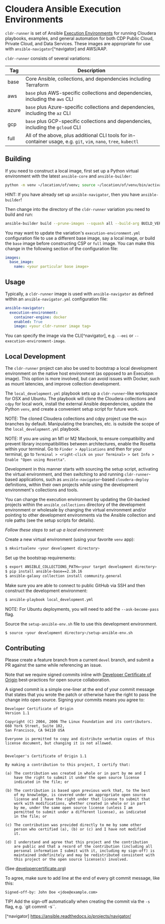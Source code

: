 # Cloudera Ansible Execution Environments

`cldr-runner` is set of Ansible [Execution Environments](https://ansible.readthedocs.io/projects/builder/en/stable/#execution-environments) for running Cloudera playbooks, examples, and general automation for both CDP Public Cloud, Private Cloud, and Data Services. These images are appropriate for use with `ansible-navigator`[^navigator] and AWS/AAP.

`cldr-runner` consists of several variations:

| Tag | Description |
|-----|-------------|
| base | Core Ansible, collections, and dependencies including Terraform |
| aws | `base` plus AWS-specific collections and dependencies, including the `aws` CLI |
| azure | `base` plus Azure-specific collections and dependencies, including the `az` CLI |
| gcp | `base` plus GCP-specific collections and dependencies, including the `gcloud` CLI |
| full | All of the above, plus additional CLI tools for in-container usage, e.g. `git`, `vim`, `nano`, `tree`, `kubectl` |

## Building

If you need to construct a local image, first set up a Python virtual environment with the latest `ansible-core` and `ansible-builder`:

```bash
python -m venv ~/location/of/venv; source ~/location/of/venv/bin/activate; pip install ansible-builder
```

HINT: If you have already set up `ansible-navigator`, then you have `ansible-builder`!

Then change into the directory of the `cldr-runner` variation you need to build and run:

```bash
ansible-builder build --prune-images --squash all --build-arg BUILD_VER=<your particular version> --build-arg BUILD_DATE=$(date -u +"%Y-%m-%dT%H:%M:%SZ") --tag <your particular tag> 
```

You may want to update the variation's `execution-environment.yml` configuration file to use a different base image, say a local image, or build the `base` image before constructing CSP or `full` image. You can make this change in the following section of the configuration file:

```yaml
images:
  base_image:
    name: <your particular base image>
```

## Usage

Typically, a `cldr-runner` image is used with `ansible-navigator` as defined within an `ansible-navigator.yml` configuration file:

```yaml
ansible-navigator:
  execution-environment:
    container-engine: docker
    enabled: True
    image: <your cldr-runner image tag>
```

You can specify the image via the CLI[^navigator], e.g. `--eei` or `--execution-environment-image`.

## Local Development

The `cldr-runner` project can also be used to bootstrap a local development environment on the native host environment (as opposed to an Execution image).  This option is more involved, but can avoid issues with Docker, such as mount latencies, and improve collection development. 

The `local_development.yml` playbook sets up a `cldr-runner`-like workspace for OSX and Ubuntu.  The playbook will clone the Cloudera collections and `cdpy` for local work, install the external Ansible dependencies, update the Python `venv`, and create a convenient setup script for future work.

NOTE: The cloned Cloudera collections and cdpy project use the `main` branches by default. Manipulating the branches, etc. is outside the scope of the `local_development.yml` playbook.

NOTE: If you are using an M1 or M2 Macbook, to ensure compatibility and prevent library incompatibilities between architectures, enable the Rosetta within your terminal. Go to `Finder > Applications` and then for your terminal, go to `Terminal > <right-click on your Terminal> > Get Info > Enable "Open using Rosetta"`.

Development in this manner starts with sourcing the setup script, activating the virtual environment, and then switching to and running `cldr-runner`-based applications, such as `ansible-navigator`-based `cloudera-deploy` definitions, within their own projects while using the development environment's collections and tools. 

You can change the execution environment by updating the Git-backed projects within the `ansible_collections` directory of the development environment or wholesale by changing the virtual environment and/or pointing to other development environments via the Ansible collection and role paths (see the setup scripts for details).

*Follow these steps to set up a local environment:*

Create a new virtual environment (using your favorite `venv` app):

```bash
$ mkvirtualenv <your development directory>
```

Set up the bootstrap requirements:

```bash
$ export ANSIBLE_COLLECTIONS_PATH=<your target development directory>
$ pip install ansible-base==2.10.16
$ ansible-galaxy collection install community.general
```

Make sure you are able to connect to public GitHub via SSH and then construct the development environment:

```bash
$ ansible-playbook local_development.yml
```

NOTE: For Ubuntu deployments, you will need to add the `--ask-become-pass` flag.

Source the `setup-ansible-env.sh` file to use this development environment.
```bash
$ source <your development directory>/setup-ansible-env.sh
```

## Contributing

Please create a feature branch from a current `devel` branch, and submit a PR against the same while referencing an issue.

Note that we require signed commits inline with [Developer Certificate of Origin](https://developercertificate.org/) best-practices for open source collaboration.

A signed commit is a simple one-liner at the end of your commit message that states that you wrote the patch or otherwise have the right to pass the change into open source.  Signing your commits means you agree to:

```
Developer Certificate of Origin
Version 1.1

Copyright (C) 2004, 2006 The Linux Foundation and its contributors.
660 York Street, Suite 102,
San Francisco, CA 94110 USA

Everyone is permitted to copy and distribute verbatim copies of this
license document, but changing it is not allowed.


Developer's Certificate of Origin 1.1

By making a contribution to this project, I certify that:

(a) The contribution was created in whole or in part by me and I
    have the right to submit it under the open source license
    indicated in the file; or

(b) The contribution is based upon previous work that, to the best
    of my knowledge, is covered under an appropriate open source
    license and I have the right under that license to submit that
    work with modifications, whether created in whole or in part
    by me, under the same open source license (unless I am
    permitted to submit under a different license), as indicated
    in the file; or

(c) The contribution was provided directly to me by some other
    person who certified (a), (b) or (c) and I have not modified
    it.

(d) I understand and agree that this project and the contribution
    are public and that a record of the contribution (including all
    personal information I submit with it, including my sign-off) is
    maintained indefinitely and may be redistributed consistent with
    this project or the open source license(s) involved.
```

(See [developercertificate.org](https://developercertificate.org/))

To agree, make sure to add line at the end of every git commit message, like this:

```
Signed-off-by: John Doe <jdoe@example.com>
```

TIP! Add the sign-off automatically when creating the commit via the `-s` flag, e.g. `git commit -s``.

[^navigator] https://ansible.readthedocs.io/projects/navigator/